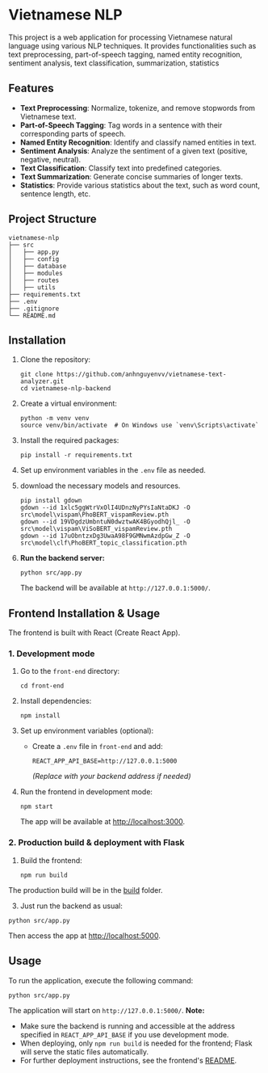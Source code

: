 # Vietnamese NLP 

This project is a web application for processing Vietnamese natural language using various NLP techniques. It provides functionalities such as text preprocessing, part-of-speech tagging, named entity recognition, sentiment analysis, text classification, summarization, statistics

## Features

- **Text Preprocessing**: Normalize, tokenize, and remove stopwords from Vietnamese text.
- **Part-of-Speech Tagging**: Tag words in a sentence with their corresponding parts of speech.
- **Named Entity Recognition**: Identify and classify named entities in text.
- **Sentiment Analysis**: Analyze the sentiment of a given text (positive, negative, neutral).
- **Text Classification**: Classify text into predefined categories.
- **Text Summarization**: Generate concise summaries of longer texts.
- **Statistics**: Provide various statistics about the text, such as word count, sentence length, etc.

## Project Structure

```
vietnamese-nlp
├── src
│   ├── app.py
│   ├── config
│   ├── database
│   ├── modules
│   ├── routes
│   ├── utils
├── requirements.txt
├── .env
├── .gitignore
└── README.md
```

## Installation

1. Clone the repository:
   ```
   git clone https://github.com/anhnguyenvv/vietnamese-text-analyzer.git
   cd vietnamese-nlp-backend
   ```

2. Create a virtual environment:
   ```
   python -m venv venv
   source venv/bin/activate  # On Windows use `venv\Scripts\activate`
   ```

3. Install the required packages:
   ```
   pip install -r requirements.txt
   ```

4. Set up environment variables in the `.env` file as needed.

5. download the necessary models and resources.
   ```
   pip install gdown
   gdown --id 1xlc5ggWtrVxOlI4UDnzNyPYsIaNtaDKJ -O src\model\vispam\PhoBERT_vispamReview.pth
   gdown --id 19VDgdzUmbntuN0dwztwAK4BGyodhQjl_ -O src\model\vispam\ViSoBERT_vispamReview.pth
   gdown --id 17uObntzxDg3UwaA98F9GMNwmAzdpGw_Z -O src\model\clf\PhoBERT_topic_classification.pth

   ```
6. **Run the backend server:**
   ```
   python src/app.py
   ```

   The backend will be available at `http://127.0.0.1:5000/`.

## Frontend Installation & Usage

The frontend is built with React (Create React App).

### 1. Development mode

1. Go to the `front-end` directory:
   ```
   cd front-end
   ```

2. Install dependencies:
   ```
   npm install
   ```

3. Set up environment variables (optional):
   - Create a `.env` file in `front-end` and add:
     ```
     REACT_APP_API_BASE=http://127.0.0.1:5000
     ```
     *(Replace with your backend address if needed)*

4. Run the frontend in development mode:
   ```
   npm start
   ```
   The app will be available at [http://localhost:3000](http://localhost:3000).

### 2. Production build & deployment with Flask

1. Build the frontend:
   ```
   npm run build
   ```
The production build will be in the [build](front-end/build) folder.


3. Just run the backend as usual:
```
python src/app.py
```

Then access the app at [http://localhost:5000](http://localhost:5000).

## Usage

To run the application, execute the following command:
```
python src/app.py
```

The application will start on `http://127.0.0.1:5000/`.
**Note:**  
- Make sure the backend is running and accessible at the address specified in `REACT_APP_API_BASE` if you use development mode.
- When deploying, only `npm run build` is needed for the frontend; Flask will serve the static files automatically.
- For further deployment instructions, see the frontend's [README](/front-end/README.md).